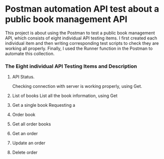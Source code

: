 # Postman automation API test about a public book management API

This project is about using the Postman to test a public book management API, which consists of eight individual API testing items.  I first created each individual item and then writing corresponding test scripts to check they are working all properly. Finally, I used the Runner function in the Postman to automate this collection. 

### The Eight individual API Testing Items and Description
1. API Status.

    Checking connection with server is working properly, using Get.
  
3. List of books
  List all the book information, using Get
5. Get a single book
   Requesting a 
7. Order book
8. Get all order books
9. Get an order
10. Update an order
11. Delete order

